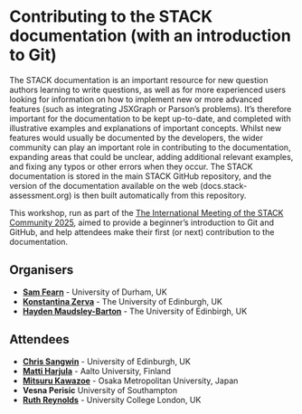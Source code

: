 # Contributing to the STACK documentation (with an introduction to Git) #

The STACK documentation is an important resource for new question authors learning to write questions, as well as for more experienced users looking for information on how to implement new or more advanced features (such as integrating JSXGraph or Parson’s problems). It’s therefore important for the documentation to be kept up-to-date, and completed with illustrative examples and explanations of important concepts. Whilst new features would usually be documented by the developers, the wider community can play an important role in contributing to the documentation, expanding areas that could be unclear, adding additional relevant examples, and fixing any typos or other errors when they occur. The STACK documentation is stored in the main STACK GitHub repository, and the version of the documentation available on the web (docs.stack-assessment.org) is then built automatically from this repository.

This workshop, run as part of the [The International Meeting of the STACK Community 2025](https://sites.google.com/view/stack2025/), aimed to provide a beginner’s introduction to Git and GitHub, and help attendees make their first (or next) contribution to the documentation.

## Organisers

* [**Sam Fearn**](mailto:s.m.fearn@durham.ac.uk) - University of Durham, UK
* [**Konstantina Zerva**](mailto:k.zerva@ed.ac.uk) - The University of Edinburgh, UK
* [**Hayden Maudsley-Barton**](mailto:Hayden.Maudsley-Barton@ed.ac.uk) - The University of Edinbirgh, UK

## Attendees

* [**Chris Sangwin**](mailto:C.J.Sangwin@ed.ac.uk) - University of Edinburgh, UK
* [**Matti Harjula**](mailto:matti.harjula@aalto.fi) - Aalto University, Finland
* [**Mitsuru Kawazoe**](mailto:kawazoe@omu.ac.jp) - Osaka Metropolitan University, Japan
* **Vesna Perisic** University of Southampton
* [**Ruth Reynolds**](mailto:ruth.reynolds@ucl.ac.uk) - University College London, UK
